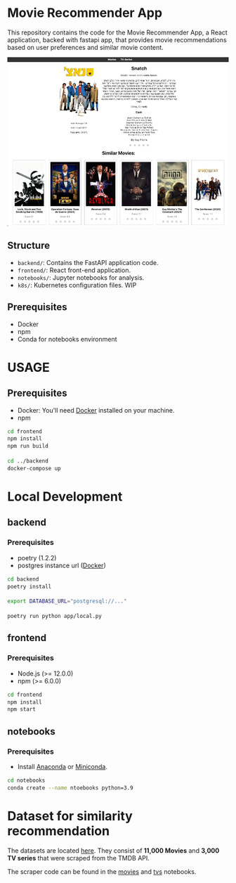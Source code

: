 # Movie Recommender App

This repository contains the code for the Movie Recommender App, a React application, backed with fastapi app, that provides movie recommendations based on user preferences and similar movie content.

![My Image Description](./readme/screenshot.png)


## Structure

- `backend/`: Contains the FastAPI application code.
- `frontend/`: React front-end application.
- `notebooks/`: Jupyter notebooks for analysis.
- `k8s/`: Kubernetes configuration files. WIP

## Prerequisites

- Docker
- npm
- Conda for notebooks environment

# USAGE
## Prerequisites

- Docker: You'll need [Docker](https://www.docker.com/get-started) installed on your machine.
- npm

 ```bash
cd frontend
npm install
npm run build

cd ../backend
docker-compose up
```

# Local Development

## backend
### Prerequisites
 - poetry (1.2.2)
 - postgres instance url ([Docker](https://www.code4it.dev/blog/run-postgresql-with-docker/))
```bash
cd backend
poetry install

export DATABASE_URL="postgresql://..."

poetry run python app/local.py
```

## frontend
### Prerequisites
 - Node.js (>= 12.0.0)
 - npm (>= 6.0.0)

```bash
cd frontend
npm install
npm start
```

## notebooks
### Prerequisites
 - Install [Anaconda](https://www.anaconda.com/products/individual) or [Miniconda](https://docs.conda.io/en/latest/miniconda.html).

```bash
cd notebooks
conda create --name ntoebooks python=3.9
```

# Dataset for similarity recommendation

The datasets are located [here](./notebooks/datasets/mine/). They consist of **11,000 Movies** and **3,000 TV series** that were scraped from the TMDB API.

The scraper code can be found in the [movies](./notebooks/tmdb-movies-scraper.ipynb) and [tvs](./notebooks/tmdb-tv-scraper.ipynb) notebooks.